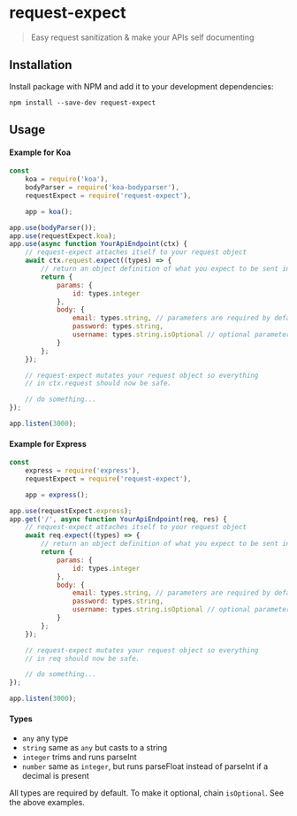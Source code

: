 # request-expect

> Easy request sanitization & make your APIs self documenting

## Installation

Install package with NPM and add it to your development dependencies:

`npm install --save-dev request-expect`

## Usage

#### Example for Koa
```javascript
const
	koa = require('koa'),
	bodyParser = require('koa-bodyparser'),
	requestExpect = require('request-expect'),

	app = koa();

app.use(bodyParser());
app.use(requestExpect.koa);
app.use(async function YourApiEndpoint(ctx) {
	// request-expect attaches itself to your request object
	await ctx.request.expect((types) => {
		// return an object definition of what you expect to be sent in the request
		return {
			params: {
				id: types.integer
			},
			body: {
				email: types.string, // parameters are required by default.
				password: types.string,
				username: types.string.isOptional // optional parameter
			}
		};
	});

	// request-expect mutates your request object so everything
	// in ctx.request should now be safe.

	// do something...
});

app.listen(3000);
```

#### Example for Express
```javascript
const
	express = require('express'),
	requestExpect = require('request-expect'),

	app = express();

app.use(requestExpect.express);
app.get('/', async function YourApiEndpoint(req, res) {
	// request-expect attaches itself to your request object
	await req.expect((types) => {
		// return an object definition of what you expect to be sent in the request
		return {
			params: {
				id: types.integer
			},
			body: {
				email: types.string, // parameters are required by default.
				password: types.string,
				username: types.string.isOptional // optional parameter
			}
		};
	});

	// request-expect mutates your request object so everything
	// in req should now be safe.

	// do something...
});

app.listen(3000);
```

#### Types
* `any` any type
* `string` same as `any` but casts to a string
* `integer` trims and runs parseInt
* `number` same as `integer`, but runs parseFloat instead of parseInt if a decimal is present

All types are required by default. To make it optional, chain `isOptional`. See the above examples.
